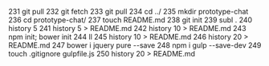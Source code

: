   231  git pull
  232  git fetch 
  233  git pull
  234  cd ../
  235  mkdir prototype-chat
  236  cd prototype-chat/
  237  touch README.md
  238  git init
  239  subl .
  240  history 5
  241  history 5 > README.md 
  242  history 10 > README.md 
  243  npm init; bower init
  244  ll
  245  history 10 > README.md 
  246  history 20 > README.md 
  247  bower i jquery pure --save
  248  npm i gulp --save-dev
  249  touch .gitignore gulpfile.js
  250  history 20 > README.md 

